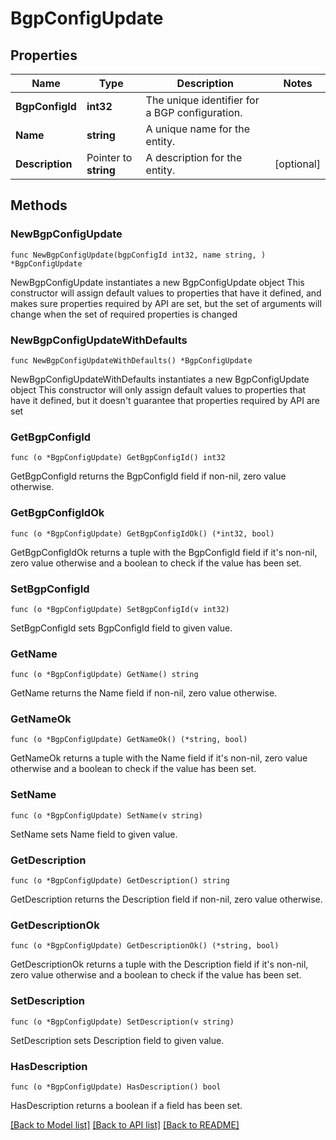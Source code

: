 # BgpConfigUpdate

## Properties

Name | Type | Description | Notes
------------ | ------------- | ------------- | -------------
**BgpConfigId** | **int32** | The unique identifier for a BGP configuration. | 
**Name** | **string** | A unique name for the entity. | 
**Description** | Pointer to **string** | A description for the entity. | [optional] 

## Methods

### NewBgpConfigUpdate

`func NewBgpConfigUpdate(bgpConfigId int32, name string, ) *BgpConfigUpdate`

NewBgpConfigUpdate instantiates a new BgpConfigUpdate object
This constructor will assign default values to properties that have it defined,
and makes sure properties required by API are set, but the set of arguments
will change when the set of required properties is changed

### NewBgpConfigUpdateWithDefaults

`func NewBgpConfigUpdateWithDefaults() *BgpConfigUpdate`

NewBgpConfigUpdateWithDefaults instantiates a new BgpConfigUpdate object
This constructor will only assign default values to properties that have it defined,
but it doesn't guarantee that properties required by API are set

### GetBgpConfigId

`func (o *BgpConfigUpdate) GetBgpConfigId() int32`

GetBgpConfigId returns the BgpConfigId field if non-nil, zero value otherwise.

### GetBgpConfigIdOk

`func (o *BgpConfigUpdate) GetBgpConfigIdOk() (*int32, bool)`

GetBgpConfigIdOk returns a tuple with the BgpConfigId field if it's non-nil, zero value otherwise
and a boolean to check if the value has been set.

### SetBgpConfigId

`func (o *BgpConfigUpdate) SetBgpConfigId(v int32)`

SetBgpConfigId sets BgpConfigId field to given value.


### GetName

`func (o *BgpConfigUpdate) GetName() string`

GetName returns the Name field if non-nil, zero value otherwise.

### GetNameOk

`func (o *BgpConfigUpdate) GetNameOk() (*string, bool)`

GetNameOk returns a tuple with the Name field if it's non-nil, zero value otherwise
and a boolean to check if the value has been set.

### SetName

`func (o *BgpConfigUpdate) SetName(v string)`

SetName sets Name field to given value.


### GetDescription

`func (o *BgpConfigUpdate) GetDescription() string`

GetDescription returns the Description field if non-nil, zero value otherwise.

### GetDescriptionOk

`func (o *BgpConfigUpdate) GetDescriptionOk() (*string, bool)`

GetDescriptionOk returns a tuple with the Description field if it's non-nil, zero value otherwise
and a boolean to check if the value has been set.

### SetDescription

`func (o *BgpConfigUpdate) SetDescription(v string)`

SetDescription sets Description field to given value.

### HasDescription

`func (o *BgpConfigUpdate) HasDescription() bool`

HasDescription returns a boolean if a field has been set.


[[Back to Model list]](../README.md#documentation-for-models) [[Back to API list]](../README.md#documentation-for-api-endpoints) [[Back to README]](../README.md)


